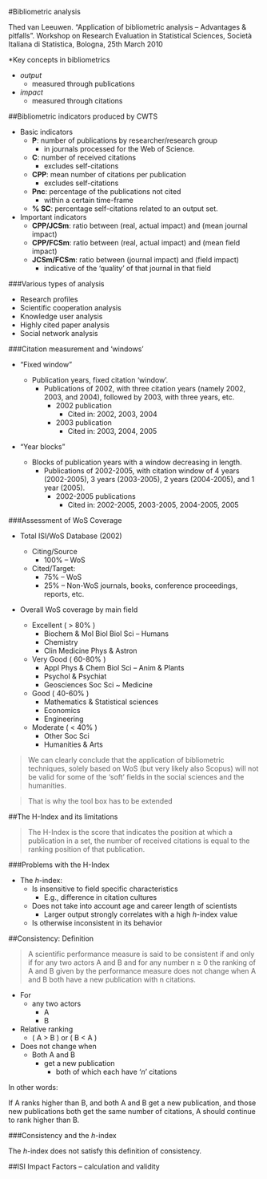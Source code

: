 #Bibliometric analysis

Thed van Leeuwen. “Application of bibliometric analysis – Advantages & pitfalls”. Workshop on Research Evaluation in Statistical Sciences, Società Italiana di Statistica, Bologna, 25th March 2010

*Key concepts in bibliometrics
  * *output*
    * measured through publications
  * *impact*
    * measured through citations


##Bibliometric indicators produced by CWTS

* Basic indicators
  * **P**: number of publications by researcher/research group
    * in journals processed for the Web of Science.
  * **C**: number of received citations
    * excludes self-citations
  * **CPP**: mean number of citations per publication
    * excludes self-citations
  * **Pnc**: percentage of the publications not cited
    * within a certain time-frame
  * **% SC**: percentage self-citations related to an output set.
* Important indicators
  * **CPP/JCSm**: ratio between (real, actual impact) and (mean journal impact)
  * **CPP/FCSm**: ratio between (real, actual impact) and (mean field impact)
  * **JCSm/FCSm**: ratio between (journal impact) and (field impact)
    * indicative of the ‘quality’ of that journal in that field

###Various types of analysis

  * Research profiles
  * Scientific cooperation analysis
  * Knowledge user analysis
  * Highly cited paper analysis
  * Social network analysis

###Citation measurement and ‘windows’

* “Fixed window”
  * Publication years, fixed citation ‘window’.
    * Publications of 2002, with three citation years (namely 2002, 2003, and 2004), followed by 2003, with three years, etc.
      * 2002 publication
        * Cited in: 2002, 2003, 2004
      * 2003 publication
        * Cited in: 2003, 2004, 2005

* “Year blocks”
  * Blocks of publication years with a window decreasing in length.
    * Publications of 2002-2005, with citation window of 4 years (2002-2005), 3 years (2003-2005), 2 years (2004-2005), and 1 year (2005).
      * 2002-2005 publications
        * Cited in: 2002-2005, 2003-2005, 2004-2005, 2005

###Assessment of WoS Coverage

* Total ISI/WoS Database (2002)
  * Citing/Source
    * 100% – WoS
  * Cited/Target:
    * 75% – WoS
    * 25% – Non-WoS journals, books, conference proceedings, reports, etc.

* Overall WoS coverage by main field
  * Excellent ( > 80% )
    * Biochem & Mol Biol Biol Sci – Humans
    * Chemistry
    * Clin Medicine Phys & Astron
  * Very Good ( 60-80% )
    * Appl Phys & Chem Biol Sci – Anim & Plants
    * Psychol & Psychiat
    * Geosciences Soc Sci ~ Medicine
  * Good ( 40-60% )
    * Mathematics & Statistical sciences
    * Economics
    * Engineering
  * Moderate ( < 40% )
    * Other Soc Sci
    * Humanities & Arts

>We can clearly conclude that the application of bibliometric techniques, solely based on WoS (but very likely also Scopus) will not be valid for some of the ‘soft’ fields in the social sciences and the humanities.

>That is why the tool box has to be extended


##The H-Index and its limitations


>The H-Index is the score that indicates the position at which a publication in a set, the number of received citations is equal to the ranking position of that publication.

###Problems with the H-Index

* The *h*-index:
  * Is insensitive to field specific characteristics
    * E.g., difference in citation cultures
  * Does not take into account age and career length of scientists
    * Larger output strongly correlates with a high *h*-index value
  * Is otherwise inconsistent in its behavior


##Consistency: Definition

>A scientific performance measure is said to be consistent if and only if for any two actors A and B and for any number n ≥ 0 the ranking of A and B given by the performance measure does not change when A and B both have a new publication with n citations.

* For
  * any two actors
    * A
    * B
* Relative ranking
  * ( A > B ) or ( B < A )
* Does not change when
  * Both A and B
    * get a new publication
      * both of which each have ‘*n*’ citations

In other words:

  If A ranks higher than B, and both A and B get a new publication, and those new publications both get the same number of citations, A should continue to rank higher than B.

###Consistency and the *h*-index

The *h*-index does not satisfy this definition of consistency.


##ISI Impact Factors – calculation and validity




